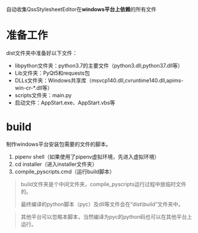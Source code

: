 自动收集QssStylesheetEditor在**windows平台上依赖**的所有文件

# 准备工作

dist文件夹中准备好以下文件：

+ libpython文件夹：python3.7的主要文件（python3.dll,python37.dll等）
+ Lib文件夹：PyQt5和requests包
+ DLLs文件夹：Windows共享库（msvcp140.dll,cvruntime140.dll,apims-win-cr-\*.dll等）
+ scripts文件夹：main.py
+ 启动文件：AppStart.exe、AppStart.vbs等

# build

制作windows平台安装包需要的文件的脚本。

1. pipenv shell（如果使用了pipenv虚拟环境，先进入虚拟环境）
2. cd installer（进入installer文件夹）
3. compile_pyscripts.cmd（运行build脚本）

> build文件夹是个中间文件夹，compile_pyscripts运行过程中放临时文件的。
>
> 最终编译的python脚本（pyc）及dll等文件会在“dist\build”文件夹中。


> 其他平台可以忽略本脚本，当然编译为pyc的python码也可以在其他平台上运行。